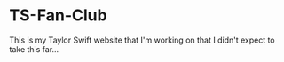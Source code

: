 # TS-Fan-Club
This is my Taylor Swift website that I'm working on that I didn't expect to take this far...
